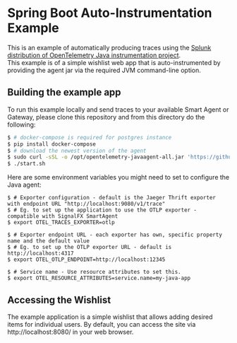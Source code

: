 # Spring Boot Auto-Instrumentation Example

This is an example of automatically producing traces using the
[Splunk distribution of OpenTelemetry Java instrumentation project](https://github.com/signalfx/splunk-otel-java).  
This example is of a simple wishlist web app that is auto-instrumented by providing
the agent jar via the required JVM command-line option.

## Building the example app

To run this example locally and send traces to your available Smart Agent or Gateway,
please clone this repository and from this directory do the following:

```bash
$ # docker-compose is required for postgres instance
$ pip install docker-compose
$ # download the newest version of the agent
$ sudo curl -sSL -o /opt/opentelemetry-javaagent-all.jar 'https://github.com/signalfx/signalfx-otel-java/releases/latest/download/signalfx-otel-javaagent-all.jar'
$ ./start.sh
```

Here are some environment variables you might need to set to configure the Java
agent:
```
$ # Exporter configuration - default is the Jaeger Thrift exporter with endpoint URL "http://localhost:9080/v1/trace"
$ # Eg. to set up the application to use the OTLP exporter - compatible with SignalFX SmartAgent
$ export OTEL_TRACES_EXPORTER=otlp

$ # Exporter endpoint URL - each exporter has own, specific property name and the default value  
$ # Eg. to set up the OTLP exporter URL - default is http://localhost:4317
$ export OTEL_OTLP_ENDPOINT=http://localhost:12345

$ # Service name - Use resource attributes to set this.
$ export OTEL_RESOURCE_ATTRIBUTES=service.name=my-java-app
```

## Accessing the Wishlist

The example application is a simple wishlist that allows adding desired items for
individual users.  By default, you can access the site via http://localhost:8080/ in your
web browser.
